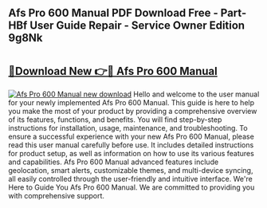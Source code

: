 ## Afs Pro 600 Manual PDF Download Free - Part-HBf User Guide Repair - Service Owner Edition 9g8Nk

# <h2><a href="http://bc60309.oget.top/?id=Afs+Pro+600+Manual">🔗Download New 👉🔴 Afs Pro 600 Manual</a></h2>

[![Afs Pro 600 Manual new download](https://i.imgur.com/5g1atiW.png)](http://bc60309.oget.top/?id=Afs+Pro+600+Manual)
Hello and welcome to the user manual for your newly implemented Afs Pro 600 Manual. This guide is here to help you make the most of your product by providing a comprehensive overview of its features, functions, and benefits. You will find step-by-step instructions for installation, usage, maintenance, and troubleshooting. To ensure a successful experience with your new Afs Pro 600 Manual, please read this user manual carefully before use. It includes detailed instructions for product setup, as well as information on how to use its various features and capabilities. Afs Pro 600 Manual advanced features include geolocation, smart alerts, customizable themes, and multi-device syncing, all easily controlled through the user-friendly and intuitive interface. We're Here to Guide You Afs Pro 600 Manual. We are committed to providing you with comprehensive support.
